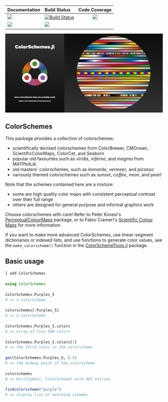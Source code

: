 | **Documentation**                       | **Build Status**                           | **Code Coverage**               |
|:--------------------------------------- |:-------------------------------------------|:-------------------------------:|
| [![][docs-stable-img]][docs-stable-url] | [![Build Status][ci-img]][ci-url]          | [![][codecov-img]][codecov-url] |
| [![][docs-latest-img]][docs-latest-url] | [![][appveyor-img]][appveyor-url]          |                                 |

!["colorschemes social media preview"](docs/src/assets/figures/colorschemes-social-media-preview.png)

## ColorSchemes

This package provides a collection of colorschemes:

- scientifically devised colorschemes from ColorBrewer, CMOcean, ScientificColorMaps, ColorCet, and Seaborn
- popular old favourites such as _viridis_, _inferno_, and _magma_ from MATPlotLib
- old masters' colorschemes, such as _leonardo_, _vermeer_, and _picasso_
- variously themed colorschemes such as _sunset_, _coffee_, _neon_, and _pearl_

Note that the schemes contained here are a mixture:

- some are high quality color maps with consistent perceptual contrast over their full range
- others are designed for general purpose and informal graphics work

Choose colorschemes with care! Refer to Peter Kovesi's [PerceptualColourMaps](https://github.com/peterkovesi/PerceptualColourMaps.jl) package, or to Fabio Crameri's [Scientific Colour Maps](http://www.fabiocrameri.ch/colourmaps.php) for more information.

If you want to make more advanced ColorSchemes, use linear-segment dictionaries or indexed lists, and use functions to generate color values, see the `make_colorscheme()` function in the [ColorSchemeTools.jl](https://github.com/JuliaGraphics/ColorSchemeTools.jl) package.

## Basic usage

```julia
] add ColorSchemes

using ColorSchemes

ColorSchemes.Purples_5 
# => a ColorScheme 

colorschemes[:Purples_5]
# => a ColorScheme 

ColorSchemes.Purples_5.colors
# => array of five RGB colors

ColorSchemes.Purples_5.colors[3]
# => the third color in the colorscheme

get(ColorSchemes.Purples_5, 0.5)
# => the midway point of the colorscheme

colorschemes
# => Dict{Symbol, ColorScheme} with 983 entries

findcolorscheme("purple")
# => display list of matching schemes
```

[docs-stable-img]: https://img.shields.io/badge/docs-stable%20release-blue.svg
[docs-stable-url]: https://JuliaGraphics.github.io/ColorSchemes.jl/stable/

[docs-latest-img]: https://img.shields.io/badge/docs-in_development-orange.svg
[docs-latest-url]: https://JuliaGraphics.github.io/ColorSchemes.jl/latest/

[travis-img]: https://travis-ci.com/JuliaGraphics/ColorSchemes.jl.svg?branch=master
[travis-url]: https://travis-ci.com/JuliaGraphics/ColorSchemes.jl

[appveyor-img]: https://ci.appveyor.com/api/projects/status/59hherf65c713iaw/branch/master?svg=true
[appveyor-url]: https://ci.appveyor.com/project/cormullion/colorschemetools-jl

[codecov-img]: https://codecov.io/gh/JuliaGraphics/ColorSchemes.jl/branch/master/graph/badge.svg
[codecov-url]: https://codecov.io/gh/JuliaGraphics/ColorSchemes.jl

[ci-img]: https://github.com/JuliaGraphics/ColorSchemes.jl/workflows/CI/badge.svg
[ci-url]: https://github.com/JuliaGraphics/ColorSchemes.jl/actions?query=workflow%3ACI
